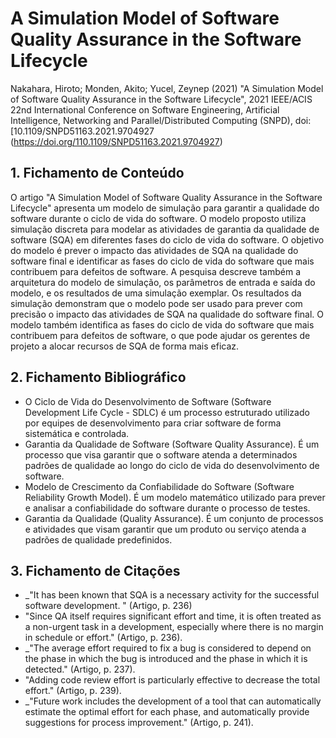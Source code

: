 # A Simulation Model of Software Quality Assurance in the Software Lifecycle 

Nakahara, Hiroto; Monden, Akito; Yucel, Zeynep (2021) "A Simulation Model of Software Quality Assurance in the Software Lifecycle", 2021 IEEE/ACIS 22nd International Conference on Software Engineering, Artificial Intelligence, Networking and Parallel/Distributed Computing (SNPD), doi: [10.1109/SNPD51163.2021.9704927 (https://doi.org/110.1109/SNPD51163.2021.9704927)

## 1. Fichamento de Conteúdo

O artigo "A Simulation Model of Software Quality Assurance in the Software Lifecycle" apresenta um modelo de simulação para garantir a qualidade do software durante o ciclo de vida do software. O modelo proposto utiliza simulação discreta para modelar as atividades de garantia da qualidade de software (SQA) em diferentes fases do ciclo de vida do software. O objetivo do modelo é prever o impacto das atividades de SQA na qualidade do software final e identificar as fases do ciclo de vida do software que mais contribuem para defeitos de software. A pesquisa descreve também a arquitetura do modelo de simulação, os parâmetros de entrada e saída do modelo, e os resultados de uma simulação exemplar. Os resultados da simulação demonstram que o modelo pode ser usado para prever com precisão o impacto das atividades de SQA na qualidade do software final. O modelo também identifica as fases do ciclo de vida do software que mais contribuem para defeitos de software, o que pode ajudar os gerentes de projeto a alocar recursos de SQA de forma mais eficaz.

## 2. Fichamento Bibliográfico

* O Ciclo de Vida do Desenvolvimento de Software (Software Development Life Cycle - SDLC) é um processo estruturado utilizado por equipes de desenvolvimento para criar software de forma sistemática e controlada.
* Garantia da Qualidade de Software (Software Quality Assurance). É um processo que visa garantir que o software atenda a determinados padrões de qualidade ao longo do ciclo de vida do desenvolvimento de software.
* Modelo de Crescimento da Confiabilidade do Software (Software Reliability Growth Model). É um modelo matemático utilizado para prever e analisar a confiabilidade do software durante o processo de testes.
* Garantia da Qualidade (Quality Assurance). É um conjunto de processos e atividades que visam garantir que um produto ou serviço atenda a padrões de qualidade predefinidos.

## 3. Fichamento de Citações

* _"It has been known that SQA is a necessary activity for the successful software development. " (Artigo, p. 236)
* "Since QA itself requires significant effort and
time, it is often treated as a non-urgent task in a development,
especially where there is no margin in schedule or effort." (Artigo, p. 236).
* _"The average effort required to fix a bug is considered to depend on the phase in which the bug is introduced and the phase in which it is detected." (Artigo, p. 237).
*  "Adding code review effort is particularly effective to decrease
the total effort." (Artigo, p. 239).
* _"Future work includes the development of a tool that can automatically estimate the optimal effort for each phase, and automatically provide suggestions for process improvement." (Artigo, p. 241).
